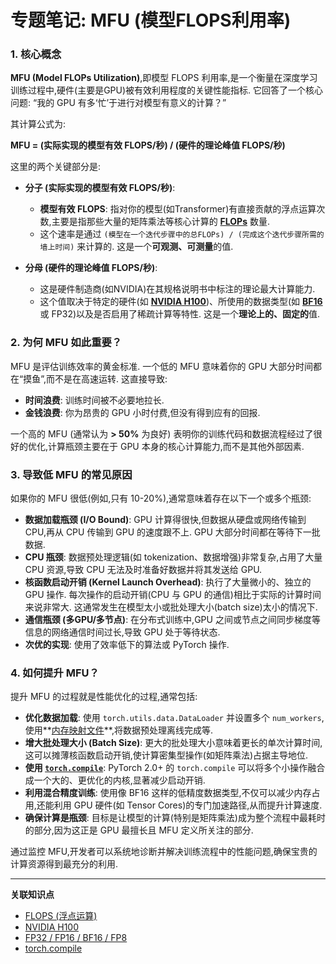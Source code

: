# 专题笔记: MFU (模型FLOPS利用率)

### 1. 核心概念

**MFU (Model FLOPs Utilization)**,即模型 FLOPS 利用率,是一个衡量在深度学习训练过程中,硬件(主要是GPU)被有效利用程度的关键性能指标. 它回答了一个核心问题: “我的 GPU 有多‘忙’于进行对模型有意义的计算？”

其计算公式为: 

**MFU = (实际实现的模型有效 FLOPS/秒) / (硬件的理论峰值 FLOPS/秒)**

这里的两个关键部分是: 

*   **分子 (实际实现的模型有效 FLOPS/秒)**: 
    *   **模型有效 FLOPS**: 指对你的模型(如Transformer)有直接贡献的浮点运算次数,主要是指那些大量的矩阵乘法等核心计算的 **[FLOPs](./Lecture2-FLOPS.md)** 数量. 
    *   这个速率是通过 `(模型在一个迭代步骤中的总FLOPs) / (完成这个迭代步骤所需的墙上时间)` 来计算的. 这是一个**可观测、可测量**的值. 

*   **分母 (硬件的理论峰值 FLOPS/秒)**: 
    *   这是硬件制造商(如NVIDIA)在其规格说明书中标注的理论最大计算能力. 
    *   这个值取决于特定的硬件(如 **[NVIDIA H100](./Lecture2-NVIDIA-H100.md)**)、所使用的数据类型(如 **[BF16](./Lecture2-FP32-FP16-BF16-FP8.md)** 或 FP32)以及是否启用了稀疏计算等特性. 这是一个**理论上的、固定的**值. 

### 2. 为何 MFU 如此重要？

MFU 是评估训练效率的黄金标准. 一个低的 MFU 意味着你的 GPU 大部分时间都在“摸鱼”,而不是在高速运转. 这直接导致: 

*   **时间浪费**: 训练时间被不必要地拉长. 
*   **金钱浪费**: 你为昂贵的 GPU 小时付费,但没有得到应有的回报. 

一个高的 MFU (通常认为 **> 50%** 为良好) 表明你的训练代码和数据流程经过了很好的优化,计算瓶颈主要在于 GPU 本身的核心计算能力,而不是其他外部因素. 

### 3. 导致低 MFU 的常见原因

如果你的 MFU 很低(例如,只有 10-20%),通常意味着存在以下一个或多个瓶颈: 

*   **数据加载瓶颈 (I/O Bound)**: GPU 计算得很快,但数据从硬盘或网络传输到 CPU,再从 CPU 传输到 GPU 的速度跟不上. GPU 大部分时间都在等待下一批数据. 
*   **CPU 瓶颈**: 数据预处理逻辑(如 tokenization、数据增强)非常复杂,占用了大量 CPU 资源,导致 CPU 无法及时准备好数据并将其发送给 GPU. 
*   **核函数启动开销 (Kernel Launch Overhead)**: 执行了大量微小的、独立的 GPU 操作. 每次操作的启动开销(CPU 与 GPU 的通信)相比于实际的计算时间来说非常大. 这通常发生在模型太小或批处理大小(batch size)太小的情况下. 
*   **通信瓶颈 (多GPU/多节点)**: 在分布式训练中,GPU 之间或节点之间同步梯度等信息的网络通信时间过长,导致 GPU 处于等待状态. 
*   **次优的实现**: 使用了效率低下的算法或 PyTorch 操作. 

### 4. 如何提升 MFU？

提升 MFU 的过程就是性能优化的过程,通常包括: 

*   **优化数据加载**: 使用 `torch.utils.data.DataLoader` 并设置多个 `num_workers`,使用**[内存映射文件](./Lecture2-Data-Loading-and-Memmap.md)**,将数据预处理离线完成等. 
*   **增大批处理大小 (Batch Size)**: 更大的批处理大小意味着更长的单次计算时间,这可以摊薄核函数启动开销,使计算密集型操作(如矩阵乘法)占据主导地位. 
*   **使用 [`torch.compile`](./Lecture2-torch-compile.md)**: PyTorch 2.0+ 的 `torch.compile` 可以将多个小操作融合成一个大的、更优化的内核,显著减少启动开销. 
*   **利用混合精度训练**: 使用像 BF16 这样的低精度数据类型,不仅可以减少内存占用,还能利用 GPU 硬件(如 Tensor Cores)的专门加速路径,从而提升计算速度. 
*   **确保计算是瓶颈**: 目标是让模型的计算(特别是矩阵乘法)成为整个流程中最耗时的部分,因为这正是 GPU 最擅长且 MFU 定义所关注的部分. 

通过监控 MFU,开发者可以系统地诊断并解决训练流程中的性能问题,确保宝贵的计算资源得到最充分的利用. 

---
**关联知识点**
*   [FLOPS (浮点运算)](./Lecture2-FLOPS.md)
*   [NVIDIA H100](./Lecture2-NVIDIA-H100.md)
*   [FP32 / FP16 / BF16 / FP8](./Lecture2-FP32-FP16-BF16-FP8.md)
*   [torch.compile](./Lecture2-torch-compile.md)